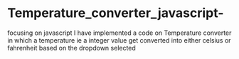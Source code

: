 # Temperature_converter_javascript-
focusing on javascript I have implemented a code on Temperature converter in which a temperature ie a integer value get converted into either celsius or fahrenheit  based on the dropdown selected 
